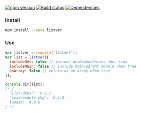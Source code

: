 [![npm version](https://badge.fury.io/js/listver.svg)](https://badge.fury.io/js/listver)
[![Build status](https://travis-ci.org/gswalden/listver.svg?branch=master)](https://travis-ci.org/gswalden/listver)
[![Dependencies](https://david-dm.org/gswalden/listver.svg)](https://david-dm.org/gswalden/listver)

### Install
```sh
npm install --save listver
```

### Use
```js
var listver = require('listver');
var list = listver({
  includeDev: false // include devDependencies when true
  includeMain: false // include main/parent module when true
  asArray: false // return as an array when true
});

console.dir(list);
/* {
  'list-deps': '0.2.2',
  'load-module-pkg': '0.1.0',
  lodash: '4.0.0'
} */
```
